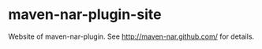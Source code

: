 maven-nar-plugin-site
=====================

Website of maven-nar-plugin.
See http://maven-nar.github.com/ for details.